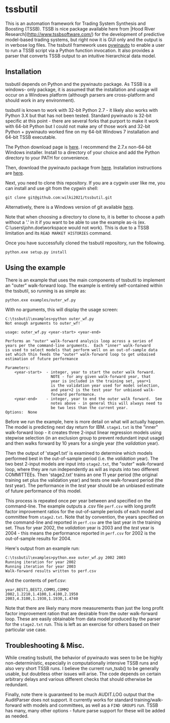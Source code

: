 tssbutil
========

This is an automation framework for Trading System Synthesis and Boosting 
(TSSB).  TSSB is nice package available here from 
|Hood River Research](http://www.tssbsoftware.com/) for the 
development of predictive model-based trading systems, but right now it is
GUI only and the output is in verbose log files.  The tssbutil framework uses
[pywinauto](http://code.google.com/p/pywinauto/) to enable a user to run a
TSSB script via a Python function invocation.  It also provides a parser that
converts TSSB output to an intuitive hierarchical data model.

## Installation

tssbutil depends on Python and the pywinauto package.  As TSSB is a windows-
only package, it is assumed that the installation and usage will occur on
a Windows platform (although parsers are cross-platform and should work in 
any environment).

tssbutil is known to work with 32-bit Python 2.7 - it likely also works with 
Python 3.X but that has not been tested.  Standard pywinauto is 32-bit specific
at this point - there are several forks that purport to make it work with 
64-bit Python but I could not make any of those work and 32-bit Python +
pywinauto worked fine on my 64-bit Windows 7 installation and 64-bit TSSB
executable. 

The Python download page is 
[here](http://www.python.org/getit/).  I recommend the 2.7.x non-64-bit 
Windows installer.  Install to a directory of your choice and add the Python
directory to your PATH for convenience.

Then, download the pywinauto package from 
[here](http://code.google.com/p/pywinauto/).  Installation instructions are
[here](http://pywinauto.googlecode.com/hg/pywinauto/docs/index.html#installation). 

Next, you need to clone this repository.  If you are a cygwin user like me, you
can install and use git from the cygwin shell:
  
    git clone git@github.com:wilki2021/tssbutil.git
  
Alternatively, there is a Windows version of git available 
[here](http://code.google.com/p/msysgit/downloads/list?q=full+installer+official+git).

Note that when choosing a directory to clone to, it is better to choose a path
without a '.' in it if you want to be able to use the example as-is (ex. 
C:\users\john.doe\workspace would not work).  This is due to a TSSB limitation 
and its `READ MARKET HISTORIES` command.

Once you have successfully cloned the tssbutil repository, run the following.

    python.exe setup.py install
  
## Using the example

There is an example that uses the main components of tssbutil to implement an 
"outer" walk-forward loop.  The example is entirely self-contained within the
tssbutil, so running is as simple as:

    python.exe examples/outer_wf.py
  
With no arguments, this will display the usage screen:

    C:\tssbutil\examples>python outer_wf.py
    Not enough arguments to outer_wf!
  
    usage: outer_wf.py <year-start> <year-end>
  
    Performs an "outer" walk-forward analysis loop across a series of
    years per the command-line arguments.  Each "inner" walk-forward 
    is used to select models that perform well on an out-of-sample data
    set which thin feeds the "outer" walk-forward loop to get unbaised
    estimation of future performance

    Parameters:
        <year-start>  - integer, year to start the outer walk forward.
                        NOTE - for any given walk-forward year, that
                        year is included in the training set, year+1
                        is the validation year used for model selection,
                        and year+2 is the test year for unbiased walk-
                        forward performance.
        <year-end>    - integer, year to end the outer walk forward.  See
                        notes above - in general this will always need to
                        be two less than the current year.
    Options:  None

Before we run the example, here is more detail on what will actually
happen.  The model is predicting next day return for IBM.  `stage1.txt`
is the "inner" walk-forward loop - it creates three 2-input linear
regression models using stepwise selection (in an exclusion group to prevent 
redundant input usage) and then walks forward by 10 years for a single year 
(the *validation* year). 

Then the output of 'stage1.txt' is examined to determine which models
performed best in the out-of-sample period (i.e. the *validation* year).
The two best 2-input models are input into `stage2.txt`, the "outer"
walk-forward loop, where they are run independently as will as inputs
into two different COMMITTEEs.  Then 'stage2.txt' trains an one 11 year 
period (the original training set plus the validation year) and tests 
one walk-forward period (the *test* year).  The performance in the *test*
year should be an unbiased estimate of future performance of this model.  

This process is repeated once per year between <year-start> and <year-end>
specified on the command-line.  The example outputs a .csv file `perf.csv`
with long profit factor improvement ratios for the out-of-sample periods
of each model and committee from `stage2.txt`.  Note that by convention,
the years specified on the command-line and reported in `perf.csv` are the
last year in the training set.  Thus for year 2002, the *validation* year
is 2003 and the *test* year is 2004 - this means the performance reported 
in `perf.csv` for 2002 is the out-of-sample results for 2004.

Here's output from an example run:

    C:\tssbutil\examples>python.exe outer_wf.py 2002 2003
    Running iteration for year 2002
    Running iteration for year 2003
    Walk-forward results written to perf.csv

And the contents of perf.csv:

    year,BEST1,BEST2,COMM1,COMM2
    2002,1.2210,1.4100,1.4100,2.1950
    2003,4.3100,1.1930,1.1930,1.4740

Note that there are likely many more measurements than just the long
profit factor improvement ration that are desirable from the outer walk-forward 
loop.  These are easily obtainable from data model produced by the parser 
for the `stage2.txt` run.  This is left as an exercise for others based on 
their particular use case.

## Troubleshooting & Misc.

While creating tssbutil, the behavior of pywinauto was seen to be be highly
non-deterministic, especially in computationally intensive TSSB runs and also very
short TSSB runs.  I believe the current run_tssb() to be generally usable, 
but doubtless other issues will arise.  The code depends on certain arbitrary
delays and various different checks that should otherwise be redundant.

Finally, note there is guaranteed to be much AUDIT.LOG output that the AuditParser
does not support.  It currently works for standard training/walk-forward with 
models and committees, as well as a `FIND GROUPS` run.  TSSB has many, many other
options - future parse support for these will be added as needed. 